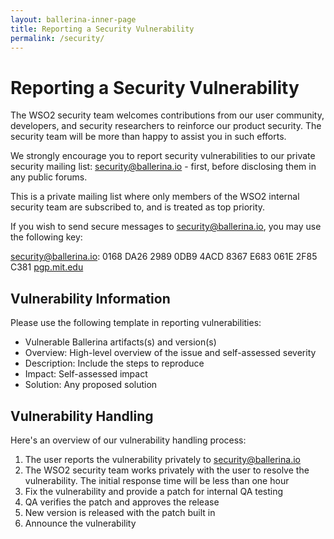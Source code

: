 ```yaml
---
layout: ballerina-inner-page
title: Reporting a Security Vulnerability
permalink: /security/
---
```


# Reporting a Security Vulnerability

The WSO2 security team welcomes contributions from our user community, developers, and security researchers to reinforce our product security. The security team will be more than happy to assist you in such efforts.

We strongly encourage you to report security vulnerabilities to our private security mailing list: [security@ballerina.io](mailto:security@ballerina.io) - first, before disclosing them in any public forums.

This is a private mailing list where only members of the WSO2 internal security team are subscribed to, and is treated as top priority.

If you wish to send secure messages to [security@ballerina.io](mailto:security@ballerina.io), you may use the following key:

security@ballerina.io: 0168 DA26 2989 0DB9 4ACD  8367 E683 061E 2F85 C381 [pgp.mit.edu](https://pgp.surfnet.nl/pks/lookup?op=vindex&fingerprint=on&search=0xE683061E2F85C381)

## Vulnerability Information

Please use the following template in reporting vulnerabilities:

- Vulnerable Ballerina artifacts(s) and version(s)
- Overview: High-level overview of the issue and self-assessed severity
- Description: Include the steps to reproduce
- Impact: Self-assessed impact
- Solution: Any proposed solution

## Vulnerability Handling

Here's an overview of our vulnerability handling process:

1. The user reports the vulnerability privately to [security@ballerina.io](mailto:security@ballerina.io)
2. The WSO2 security team works privately with the user to resolve the vulnerability. The initial response time will be less than one hour
3. Fix the vulnerability and provide a patch for internal QA testing
4. QA verifies the patch and approves the release
5. New version is released with the patch built in
6. Announce the vulnerability
